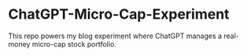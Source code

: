 # ChatGPT-Micro-Cap-Experiment
This repo powers my blog experiment where ChatGPT manages a real-money micro-cap stock portfolio.
